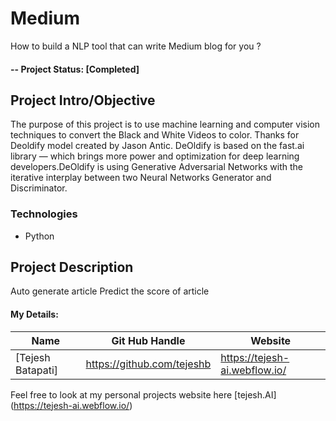 # Medium
How to build a NLP tool that can write Medium blog for you ?


#### -- Project Status: [Completed]

## Project Intro/Objective
The purpose of this project is to use machine learning and computer vision techniques to convert the Black and White Videos to color. Thanks for Deoldify model created by Jason Antic. DeOldify is based on the fast.ai library — which brings more power and optimization for deep learning developers.DeOldify is using Generative Adversarial Networks with the iterative interplay between two Neural Networks Generator and Discriminator.



### Technologies
* Python




## Project Description
Auto generate article
Predict the score of article



#### My Details:

|Name     |  Git Hub Handle   | Website  |
|---------|-----------------|--------------|
|[Tejesh Batapati]| https://github.com/tejeshb   | https://tejesh-ai.webflow.io/|

Feel free to look at my personal projects website here [tejesh.AI] (https://tejesh-ai.webflow.io/)



